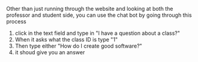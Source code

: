 Other than just running through the website and looking at both the professor and student side, you can use the chat bot by going through this process

1. click in the text field and type in "I have a question about a class?"
2. When it asks what the class ID is type "1"
3. Then type either "How do I create good software?"
4. it shoud give you an answer
